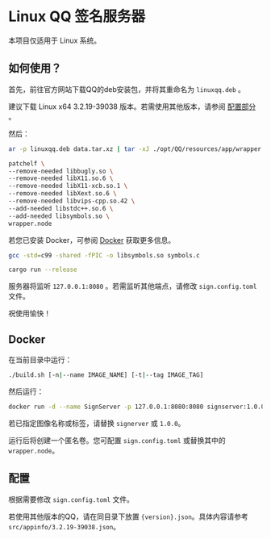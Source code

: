 # Linux QQ 签名服务器

本项目仅适用于 Linux 系统。

## 如何使用？

首先，前往官方网站下载QQ的deb安装包，并将其重命名为 `linuxqq.deb` 。

建议下载 Linux x64 3.2.19-39038 版本。若需使用其他版本，请参阅 [配置部分](#config) 。

然后：

```sh
ar -p linuxqq.deb data.tar.xz | tar -xJ ./opt/QQ/resources/app/wrapper.node -O > wrapper.node && rm linuxqq.deb

patchelf \
--remove-needed libbugly.so \
--remove-needed libX11.so.6 \
--remove-needed libX11-xcb.so.1 \
--remove-needed libXext.so.6 \
--remove-needed libvips-cpp.so.42 \
--add-needed libstdc++.so.6 \
--add-needed libsymbols.so \
wrapper.node
```

若您已安装 Docker，可参阅 [Docker](#docker) 获取更多信息。

```sh
gcc -std=c99 -shared -fPIC -o libsymbols.so symbols.c

cargo run --release
```

服务器将监听 `127.0.0.1:8080` 。若需监听其他端点，请修改 `sign.config.toml` 文件。

祝使用愉快！

## Docker

在当前目录中运行：

```sh
./build.sh [-n|--name IMAGE_NAME] [-t|--tag IMAGE_TAG]
```

然后运行：

```sh
docker run -d --name SignServer -p 127.0.0.1:8080:8080 signserver:1.0.0
```

若已指定图像名称或标签，请替换 `signerver` 或 `1.0.0`。

运行后将创建一个匿名卷。您可配置 `sign.config.toml` 或替换其中的 `wrapper.node`。

## 配置

根据需要修改 `sign.config.toml` 文件。

若使用其他版本的QQ，请在同目录下放置 `{version}.json`。具体内容请参考 `src/appinfo/3.2.19-39038.json`。


